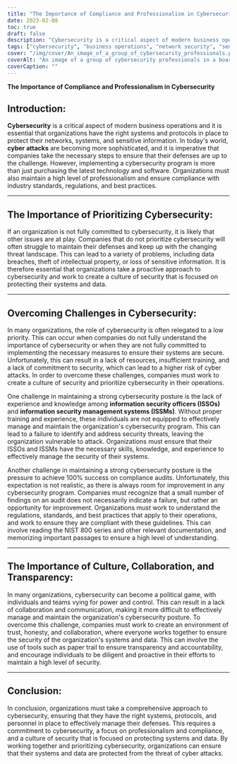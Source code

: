 ```yaml
---
title: "The Importance of Compliance and Professionalism in Cybersecurity"
date: 2023-02-08
toc: true
draft: false
description: "Cybersecurity is a critical aspect of modern business operations and requires a comprehensive approach that involves the right systems, protocols, and personnel to effectively manage defenses against cyberattacks."
tags: ["cybersecurity", "business operations", "network security", "sensitive information", "cyberattacks", "technology", "software", "professionalism", "compliance", "industry standards", "regulations", "best practices", "priority", "culture of security", "data breaches", "intellectual property", "proactive approach", "low priority", "lack of resources", "training", "commitment to security", "information security officers (ISSOs)", "information security management systems (ISSMs)", "training and experience", "security threats", "100% success on compliance audits", "regulations", "standards", "best practices", "NIST 800 series", "political game", "trust", "honesty", "collaboration", "papertrail", "transparency", "accountability"]
cover: "/img/cover/An_image_of_a_group_of_cybersecurity_professionals.png"
coverAlt: "An image of a group of cybersecurity professionals in a boardroom, working together to ensure their organization's systems and data are secure."
coverCaption: ""
---
```

**The Importance of Compliance and Professionalism in Cybersecurity**

## Introduction:

**Cybersecurity** is a critical aspect of modern business operations and it is essential that organizations have the right systems and protocols in place to protect their networks, systems, and sensitive information. In today's world, **cyber attacks** are becoming more sophisticated, and it is imperative that companies take the necessary steps to ensure that their defenses are up to the challenge. However, implementing a cybersecurity program is more than just purchasing the latest technology and software. Organizations must also maintain a high level of professionalism and ensure compliance with industry standards, regulations, and best practices.

______

## The Importance of Prioritizing Cybersecurity:

If an organization is not fully committed to cybersecurity, it is likely that other issues are at play. Companies that do not prioritize cybersecurity will often struggle to maintain their defenses and keep up with the changing threat landscape. This can lead to a variety of problems, including data breaches, theft of intellectual property, or loss of sensitive information. It is therefore essential that organizations take a proactive approach to cybersecurity and work to create a culture of security that is focused on protecting their systems and data.

______

## Overcoming Challenges in Cybersecurity:

In many organizations, the role of cybersecurity is often relegated to a low priority. This can occur when companies do not fully understand the importance of cybersecurity or when they are not fully committed to implementing the necessary measures to ensure their systems are secure. Unfortunately, this can result in a lack of resources, insufficient training, and a lack of commitment to security, which can lead to a higher risk of cyber attacks. In order to overcome these challenges, companies must work to create a culture of security and prioritize cybersecurity in their operations.

One challenge in maintaining a strong cybersecurity posture is the lack of experience and knowledge among **information security officers (ISSOs)** and **information security management systems (ISSMs)**. Without proper training and experience, these individuals are not equipped to effectively manage and maintain the organization's cybersecurity program. This can lead to a failure to identify and address security threats, leaving the organization vulnerable to attack. Organizations must ensure that their ISSOs and ISSMs have the necessary skills, knowledge, and experience to effectively manage the security of their systems.

Another challenge in maintaining a strong cybersecurity posture is the pressure to achieve 100% success on compliance audits. Unfortunately, this expectation is not realistic, as there is always room for improvement in any cybersecurity program. Companies must recognize that a small number of findings on an audit does not necessarily indicate a failure, but rather an opportunity for improvement. Organizations must work to understand the regulations, standards, and best practices that apply to their operations, and work to ensure they are compliant with these guidelines. This can involve reading the NIST 800 series and other relevant documentation, and memorizing important passages to ensure a high level of understanding.

______

## The Importance of Culture, Collaboration, and Transparency:

In many organizations, cybersecurity can become a political game, with individuals and teams vying for power and control. This can result in a lack of collaboration and communication, making it more difficult to effectively manage and maintain the organization's cybersecurity posture. To overcome this challenge, companies must work to create an environment of trust, honesty, and collaboration, where everyone works together to ensure the security of the organization's systems and data. This can involve the use of tools such as paper trail to ensure transparency and accountability, and encourage individuals to be diligent and proactive in their efforts to maintain a high level of security.

______

## Conclusion:

In conclusion, organizations must take a comprehensive approach to cybersecurity, ensuring that they have the right systems, protocols, and personnel in place to effectively manage their defenses. This requires a commitment to cybersecurity, a focus on professionalism and compliance, and a culture of security that is focused on protecting systems and data. By working together and prioritizing cybersecurity, organizations can ensure that their systems and data are protected from the threat of cyber attacks.